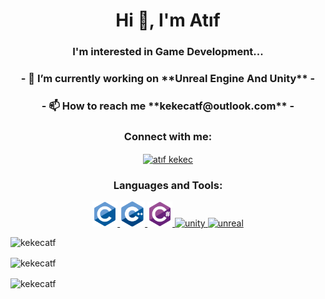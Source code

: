 <h1 align="center">Hi 👋, I'm Atıf</h1>
<h3 align="center">I'm interested in Game Development...</h3>

<h3 align="center">- 🔭 I’m currently working on **Unreal Engine And Unity**  -</h3>

<h3 align="center">- 📫 How to reach me **kekecatf@outlook.com**  -</h3>

<h3 align="center">Connect with me:</h3>
<p align="center">
<a href="https://linkedin.com/in/atıf kekec" target="blank"><img align="center" src="https://raw.githubusercontent.com/rahuldkjain/github-profile-readme-generator/master/src/images/icons/Social/linked-in-alt.svg" alt="atıf kekec" height="30" width="40" /></a>
</p>

<h3 align="center">Languages and Tools:</h3>
<p align="center"> <a href="https://www.cprogramming.com/" target="_blank" rel="noreferrer"> <img src="https://raw.githubusercontent.com/devicons/devicon/master/icons/c/c-original.svg" alt="c" width="40" height="40"/> </a> <a href="https://www.w3schools.com/cpp/" target="_blank" rel="noreferrer"> <img src="https://raw.githubusercontent.com/devicons/devicon/master/icons/cplusplus/cplusplus-original.svg" alt="cplusplus" width="40" height="40"/> </a> <a href="https://www.w3schools.com/cs/" target="_blank" rel="noreferrer"> <img src="https://raw.githubusercontent.com/devicons/devicon/master/icons/csharp/csharp-original.svg" alt="csharp" width="40" height="40"/> </a> <a href="https://unity.com/" target="_blank" rel="noreferrer"> <img src="https://www.vectorlogo.zone/logos/unity3d/unity3d-icon.svg" alt="unity" width="40" height="40"/> </a> <a href="https://unrealengine.com/" target="_blank" rel="noreferrer"> <img src="https://raw.githubusercontent.com/kenangundogan/fontisto/036b7eca71aab1bef8e6a0518f7329f13ed62f6b/icons/svg/brand/unreal-engine.svg" alt="unreal" width="40" height="40"/> </a> </p>



<p>&nbsp;<img align="left" src="https://github-readme-stats.vercel.app/api?username=kekecatf&show_icons=true&theme=merko&locale=en" alt="kekecatf" /></p>

<p><img align="center" src="https://github-readme-streak-stats.herokuapp.com/?user=kekecatf&theme=dark" alt="kekecatf" /></p>
<p><img align="center" src="https://github-readme-stats.vercel.app/api/top-langs?username=kekecatf&show_icons=true&theme=radical&locale=en&layout=compact" alt="kekecatf" /></p>

